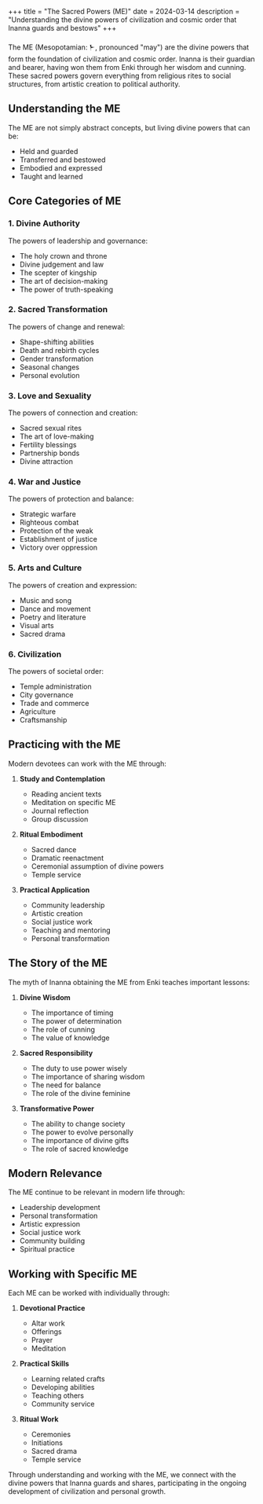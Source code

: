 +++
title = "The Sacred Powers (ME)"
date = 2024-03-14
description = "Understanding the divine powers of civilization and cosmic order that Inanna guards and bestows"
+++

The ME (Mesopotamian: 𒈨, pronounced "may") are the divine powers that form the foundation of civilization and cosmic order. Inanna is their guardian and bearer, having won them from Enki through her wisdom and cunning. These sacred powers govern everything from religious rites to social structures, from artistic creation to political authority.

## Understanding the ME

The ME are not simply abstract concepts, but living divine powers that can be:
- Held and guarded
- Transferred and bestowed
- Embodied and expressed
- Taught and learned

## Core Categories of ME

### 1. Divine Authority
The powers of leadership and governance:
- The holy crown and throne
- Divine judgement and law
- The scepter of kingship
- The art of decision-making
- The power of truth-speaking

### 2. Sacred Transformation
The powers of change and renewal:
- Shape-shifting abilities
- Death and rebirth cycles
- Gender transformation
- Seasonal changes
- Personal evolution

### 3. Love and Sexuality
The powers of connection and creation:
- Sacred sexual rites
- The art of love-making
- Fertility blessings
- Partnership bonds
- Divine attraction

### 4. War and Justice
The powers of protection and balance:
- Strategic warfare
- Righteous combat
- Protection of the weak
- Establishment of justice
- Victory over oppression

### 5. Arts and Culture
The powers of creation and expression:
- Music and song
- Dance and movement
- Poetry and literature
- Visual arts
- Sacred drama

### 6. Civilization
The powers of societal order:
- Temple administration
- City governance
- Trade and commerce
- Agriculture
- Craftsmanship

## Practicing with the ME

Modern devotees can work with the ME through:

1. **Study and Contemplation**
   - Reading ancient texts
   - Meditation on specific ME
   - Journal reflection
   - Group discussion

2. **Ritual Embodiment**
   - Sacred dance
   - Dramatic reenactment
   - Ceremonial assumption of divine powers
   - Temple service

3. **Practical Application**
   - Community leadership
   - Artistic creation
   - Social justice work
   - Teaching and mentoring
   - Personal transformation

## The Story of the ME

The myth of Inanna obtaining the ME from Enki teaches important lessons:

1. **Divine Wisdom**
   - The importance of timing
   - The power of determination
   - The role of cunning
   - The value of knowledge

2. **Sacred Responsibility**
   - The duty to use power wisely
   - The importance of sharing wisdom
   - The need for balance
   - The role of the divine feminine

3. **Transformative Power**
   - The ability to change society
   - The power to evolve personally
   - The importance of divine gifts
   - The role of sacred knowledge

## Modern Relevance

The ME continue to be relevant in modern life through:

- Leadership development
- Personal transformation
- Artistic expression
- Social justice work
- Community building
- Spiritual practice

## Working with Specific ME

Each ME can be worked with individually through:

1. **Devotional Practice**
   - Altar work
   - Offerings
   - Prayer
   - Meditation

2. **Practical Skills**
   - Learning related crafts
   - Developing abilities
   - Teaching others
   - Community service

3. **Ritual Work**
   - Ceremonies
   - Initiations
   - Sacred drama
   - Temple service

Through understanding and working with the ME, we connect with the divine powers that Inanna guards and shares, participating in the ongoing development of civilization and personal growth. 
